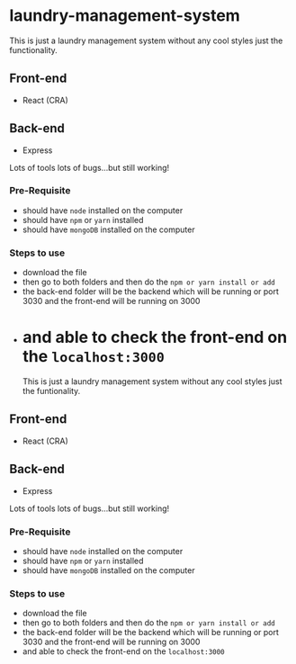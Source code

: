 # laundry-management-system

This is just a laundry management system without any cool styles just the functionality.

## Front-end

- React (CRA)

## Back-end

- Express

Lots of tools lots of bugs...but still working!

### Pre-Requisite

- should have `node` installed on the computer
- should have `npm` or `yarn` installed
- should have `mongoDB` installed on the computer

### Steps to use

- download the file
- then go to both folders and then do the `npm or yarn install or add`
- the back-end folder will be the backend which will be running or port 3030 and the front-end will be running on 3000
- # and able to check the front-end on the `localhost:3000`
  This is just a laundry management system without any cool styles just the funtionality.

## Front-end

- React (CRA)

## Back-end

- Express

Lots of tools lots of bugs...but still working!

### Pre-Requisite

- should have `node` installed on the computer
- should have `npm` or `yarn` installed
- should have `mongoDB` installed on the computer

### Steps to use

- download the file
- then go to both folders and then do the `npm or yarn install or add`
- the back-end folder will be the backend which will be running or port 3030 and the front-end will be running on 3000
- and able to check the front-end on the `localhost:3000`
